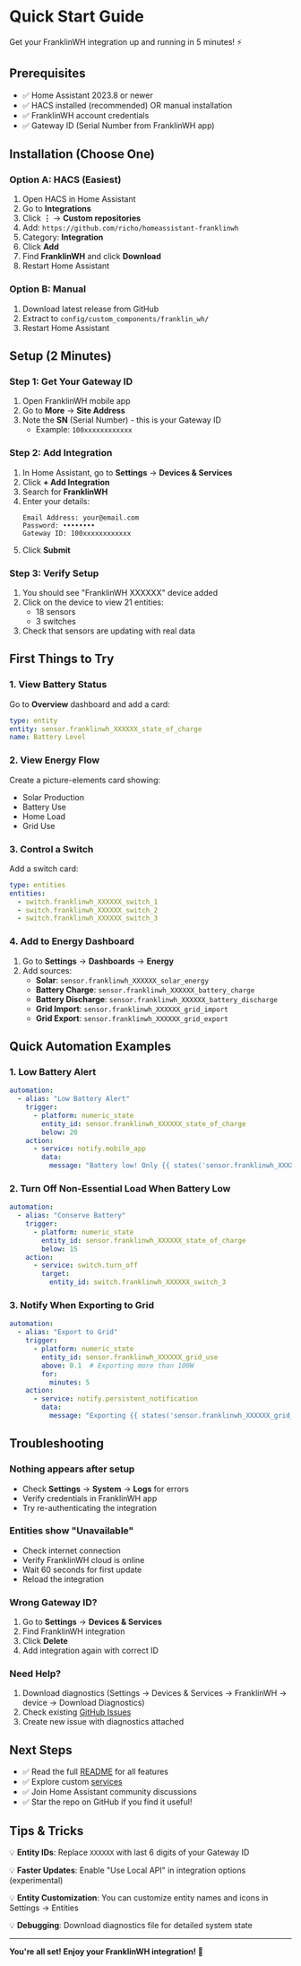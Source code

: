 # Quick Start Guide

Get your FranklinWH integration up and running in 5 minutes! ⚡

## Prerequisites

- ✅ Home Assistant 2023.8 or newer
- ✅ HACS installed (recommended) OR manual installation
- ✅ FranklinWH account credentials
- ✅ Gateway ID (Serial Number from FranklinWH app)

## Installation (Choose One)

### Option A: HACS (Easiest)

1. Open HACS in Home Assistant
2. Go to **Integrations**
3. Click **⋮** → **Custom repositories**
4. Add: `https://github.com/richo/homeassistant-franklinwh`
5. Category: **Integration**
6. Click **Add**
7. Find **FranklinWH** and click **Download**
8. Restart Home Assistant

### Option B: Manual

1. Download latest release from GitHub
2. Extract to `config/custom_components/franklin_wh/`
3. Restart Home Assistant

## Setup (2 Minutes)

### Step 1: Get Your Gateway ID
1. Open FranklinWH mobile app
2. Go to **More** → **Site Address**
3. Note the **SN** (Serial Number) - this is your Gateway ID
   - Example: `100xxxxxxxxxxxx`

### Step 2: Add Integration
1. In Home Assistant, go to **Settings** → **Devices & Services**
2. Click **+ Add Integration**
3. Search for **FranklinWH**
4. Enter your details:
   ```
   Email Address: your@email.com
   Password: ••••••••
   Gateway ID: 100xxxxxxxxxxxx
   ```
5. Click **Submit**

### Step 3: Verify Setup
1. You should see "FranklinWH XXXXXX" device added
2. Click on the device to view 21 entities:
   - 18 sensors
   - 3 switches
3. Check that sensors are updating with real data

## First Things to Try

### 1. View Battery Status
Go to **Overview** dashboard and add a card:
```yaml
type: entity
entity: sensor.franklinwh_XXXXXX_state_of_charge
name: Battery Level
```

### 2. View Energy Flow
Create a picture-elements card showing:
- Solar Production
- Battery Use
- Home Load
- Grid Use

### 3. Control a Switch
Add a switch card:
```yaml
type: entities
entities:
  - switch.franklinwh_XXXXXX_switch_1
  - switch.franklinwh_XXXXXX_switch_2
  - switch.franklinwh_XXXXXX_switch_3
```

### 4. Add to Energy Dashboard
1. Go to **Settings** → **Dashboards** → **Energy**
2. Add sources:
   - **Solar**: `sensor.franklinwh_XXXXXX_solar_energy`
   - **Battery Charge**: `sensor.franklinwh_XXXXXX_battery_charge`
   - **Battery Discharge**: `sensor.franklinwh_XXXXXX_battery_discharge`
   - **Grid Import**: `sensor.franklinwh_XXXXXX_grid_import`
   - **Grid Export**: `sensor.franklinwh_XXXXXX_grid_export`

## Quick Automation Examples

### 1. Low Battery Alert
```yaml
automation:
  - alias: "Low Battery Alert"
    trigger:
      - platform: numeric_state
        entity_id: sensor.franklinwh_XXXXXX_state_of_charge
        below: 20
    action:
      - service: notify.mobile_app
        data:
          message: "Battery low! Only {{ states('sensor.franklinwh_XXXXXX_state_of_charge') }}% remaining"
```

### 2. Turn Off Non-Essential Load When Battery Low
```yaml
automation:
  - alias: "Conserve Battery"
    trigger:
      - platform: numeric_state
        entity_id: sensor.franklinwh_XXXXXX_state_of_charge
        below: 15
    action:
      - service: switch.turn_off
        target:
          entity_id: switch.franklinwh_XXXXXX_switch_3
```

### 3. Notify When Exporting to Grid
```yaml
automation:
  - alias: "Export to Grid"
    trigger:
      - platform: numeric_state
        entity_id: sensor.franklinwh_XXXXXX_grid_use
        above: 0.1  # Exporting more than 100W
        for:
          minutes: 5
    action:
      - service: notify.persistent_notification
        data:
          message: "Exporting {{ states('sensor.franklinwh_XXXXXX_grid_use') }} kW to grid!"
```

## Troubleshooting

### Nothing appears after setup
- Check **Settings** → **System** → **Logs** for errors
- Verify credentials in FranklinWH app
- Try re-authenticating the integration

### Entities show "Unavailable"
- Check internet connection
- Verify FranklinWH cloud is online
- Wait 60 seconds for first update
- Reload the integration

### Wrong Gateway ID?
1. Go to **Settings** → **Devices & Services**
2. Find FranklinWH integration
3. Click **Delete**
4. Add integration again with correct ID

### Need Help?
1. Download diagnostics (Settings → Devices & Services → FranklinWH → device → Download Diagnostics)
2. Check existing [GitHub Issues](https://github.com/richo/homeassistant-franklinwh/issues)
3. Create new issue with diagnostics attached

## Next Steps

- ✅ Read the full [README](README.md) for all features
- ✅ Explore custom [services](README.md#-services)
- ✅ Join Home Assistant community discussions
- ✅ Star the repo on GitHub if you find it useful!

## Tips & Tricks

💡 **Entity IDs**: Replace `XXXXXX` with last 6 digits of your Gateway ID

💡 **Faster Updates**: Enable "Use Local API" in integration options (experimental)

💡 **Entity Customization**: You can customize entity names and icons in Settings → Entities

💡 **Debugging**: Download diagnostics file for detailed system state

---

**You're all set! Enjoy your FranklinWH integration! 🎉**

